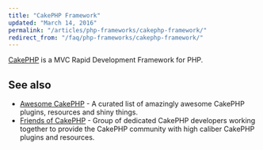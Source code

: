 ```yaml
---
title: "CakePHP Framework"
updated: "March 14, 2016"
permalink: "/articles/php-frameworks/cakephp-framework/"
redirect_from: "/faq/php-frameworks/cakephp-framework/"
---
```


[CakePHP](http://cakephp.org/) is a MVC Rapid Development Framework for PHP.

## See also

* [Awesome CakePHP](https://github.com/friendsofcake/awesome-cakephp) - A curated
  list of amazingly awesome CakePHP plugins, resources and shiny things.
* [Friends of CakePHP](http://friendsofcake.com/) - Group of dedicated CakePHP
  developers working together to provide the CakePHP community with high caliber
  CakePHP plugins and resources.
